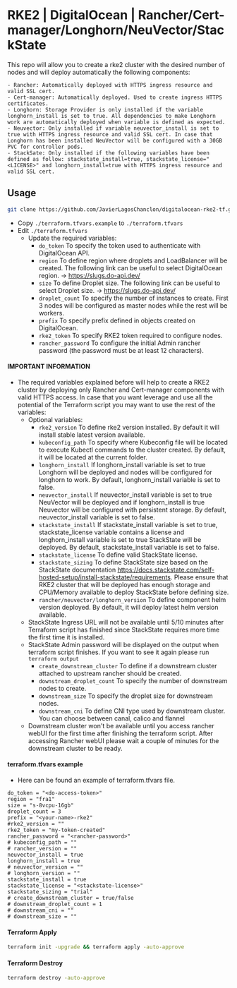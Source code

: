 # RKE2 | DigitalOcean | Rancher/Cert-manager/Longhorn/NeuVector/StackState

This repo will allow you to create a rke2 cluster with the desired number of nodes and will deploy automatically the following components:
```
- Rancher: Automatically deployed with HTTPS ingress resource and valid SSL cert.
- Cert-manager: Automatically deployed. Used to create ingress HTTPS certificates.
- Longhorn: Storage Provider is only installed if the variable longhorn_install is set to true. All dependencies to make Longhorn work are automatically deployed when variable is defined as expected.
- Neuvector: Only installed if variable neuvector_install is set to true with HTTPS ingress resource and valid SSL cert. In case that Longhorn has been installed NeuVector will be configured with a 30GB PVC for controller pods.
- StackSate: Only installed if the following variables have been defined as follow: stackstate_install=true, stackstate_license="<LICENSE>" and longhorn_install=true with HTTPS ingress resource and valid SSL cert.
```

## Usage

```bash
git clone https://github.com/JavierLagosChanclon/digitalocean-rke2-tf.git
```

- Copy `./terraform.tfvars.example` to `./terraform.tfvars`
- Edit `./terraform.tfvars`
  - Update the required variables:
    -  `do_token` To specify the token used to authenticate with DigitalOcean API.
    -  `region` To define region where droplets and LoadBalancer will be created. The following link can be useful to select DigitalOcean region. -> https://slugs.do-api.dev/
    -  `size` To define Droplet size. The following link can be useful to select Droplet size. -> https://slugs.do-api.dev/
    -  `droplet_count` To specify the number of instances to create. First 3 nodes will be configured as master nodes while the rest will be workers.
    -  `prefix` To specify prefix defined in objects created on DigitalOcean.
    -  `rke2_token` To specify RKE2 token required to configure nodes.
    -  `rancher_password` To configure the initial Admin rancher password (the password must be at least 12 characters).

#### IMPORTANT INFORMATION

- The required variables explained before will help to create a RKE2 cluster by deploying only Rancher and Cert-manager components with valid HTTPS access. In case that you want leverage and use all the potential of the Terraform script you may want to use the rest of the variables:
  - Optional variables:
    - `rke2_version` To define rke2 version installed. By default it will install stable latest version available.
    - `kubeconfig_path` To specify where Kubeconfig file will be located to execute Kubectl commands to the cluster created. By default, it will be located at the current folder.
    - `longhorn_install` If longhorn_install variable is set to true Longhorn will be deployed and nodes will be configured for longhorn to work. By default, longhorn_install variable is set to false.
    - `neuvector_install` If neuvector_install variable is set to true NeuVector will be deployed and if longhorn_install is true Neuvector will be configured with persistent storage. By default, neuvector_install variable is set to false.
    - `stackstate_install` If stackstate_install variable is set to true, stackstate_license variable contains a license and longhorn_install variable is set to true StackState will be deployed. By default, stackstate_install variable is set to false.
    - `stackstate_license` To define valid StackState license.
    - `stackstate_sizing` To define StackState size based on the StackState documentation https://docs.stackstate.com/self-hosted-setup/install-stackstate/requirements. Please ensure that RKE2 cluster that will be deployed has enough storage and CPU/Memory available to deploy StackState before defining size.
    - `rancher/neuvector/longhorn_version` To define component helm version deployed. By default, it will deploy latest helm version available.
  - StackState Ingress URL will not be available until 5/10 minutes after Terraform script has finished since StackState requires more time the first time it is installed.
  - StackState Admin password will be displayed on the output when terraform script finishes. If you want to see it again please run `terraform output`
    - `create_downstream_cluster` To define if a downstream cluster attached to upstream rancher should be created.
    - `downstream_droplet_count` To specify the number of downstream nodes to create.
    - `downstream_size` To specify the droplet size for downstream nodes.
    - `downstream_cni` To define CNI type used by downstream cluster. You can choose between canal, calico and flannel
  - Downstream cluster won't be available until you access rancher webUI for the first time after finishing the terraform script. After accessing Rancher webUI please wait a couple of minutes for the downstream cluster to be ready.

#### terraform.tfvars example
- Here can be found an example of terraform.tfvars file.
```
do_token = "<do-access-token>"
region = "fra1"
size = "s-8vcpu-16gb"
droplet_count = 3
prefix = "<your-name>-rke2"
#rke2_version = ""
rke2_token = "my-token-created"
rancher_password = "<rancher-password>"
# kubeconfig_path = ""
# rancher_version = ""
neuvector_install = true
longhorn_install = true
# neuvector_version = ""
# longhorn_version = ""
stackstate_install = true
stackstate_license = "<stackstate-license>"
stackstate_sizing = "trial"
# create_downstream_cluster = true/false
# downstream_droplet_count = 1
# downstream_cni = ""
# downstream_size = ""
```


#### Terraform Apply

```bash
terraform init -upgrade && terraform apply -auto-approve
```

#### Terraform Destroy

```bash
terraform destroy -auto-approve
```

